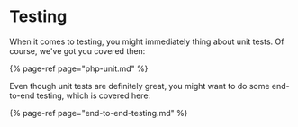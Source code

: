 # Testing

When it comes to testing, you might immediately thing about unit tests. Of course, we've got you covered then:

{% page-ref page="php-unit.md" %}

Even though unit tests are definitely great, you might want to do some end-to-end testing, which is covered here:

{% page-ref page="end-to-end-testing.md" %}
